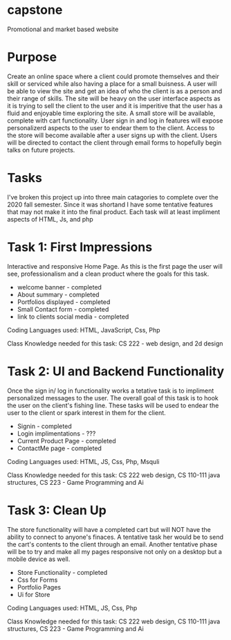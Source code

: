 # capstone
Promotional and market based website

# Purpose
  Create an online space where a client could promote themselves and their skill or serviced while also having a place for a small buisness. A user will be able to view the site and get an idea of who the client is as a person and their range of skills. The site will be heavy on the user interface aspects as it is trying to sell the client to the user and it is imperitive that the user has a fluid and enjoyable time exploring the site. A small store will be available, complete with cart functionality. User sign in and log in features will expose personalizerd aspects to the user to endear them to the client. Access to the store will become available after a user signs up with the client. Users will be directed to contact the client through email forms to hopefully begin talks on future projects.
  
# Tasks
  I've broken this project up into three main catagories to complete over the 2020 fall semester. Since it was shortand I have some tentative features that may not make it into the final product. Each task will at least impliment aspects of HTML, Js, and php
  
# Task 1: First Impressions
  Interactive and responsive Home Page. As this is the first page the user will see, professionalism and a clean product where the goals for this task.
  * welcome banner - completed
  * About summary - completed
  * Portfolios displayed - completed
  * Small Contact form - completed
  * link to clients social media - completed
  
  Coding Languages used: HTML, JavaScript, Css, Php
  
  Class Knowledge needed for this task: CS 222 - web design, and 2d design
  
  # Task 2: UI and Backend Functionality
  Once the sign in/ log in functionality works a tetative task is to impliment personalized messages to the user. The overall goal of this task is to hook the user on the client's fishing line. These tasks will be used to endear the user to the client or spark interest in them for the client.
  * Signin - completed
  * Login implimentations - ???
  * Current Product Page - completed
  * ContactMe page - completed
 
 Coding Languages used: HTML, JS, Css, Php, Msquli
 
 Class Knowledge needed for this task: CS 222 web design, CS 110-111 java structures, CS 223 - Game Programming and Ai
  
  # Task 3: Clean Up
  The store functionality will have a completed cart but will NOT have the ability to connect to anyone's finaces. A tentative task her would be to send the cart's contents to the client through an email. Another tentative phase will be to try and make all my pages responsive not only on a desktop but a mobile device as well.
  * Store Functionality - completed
  * Css for Forms
  * Portfolio Pages
  * Ui for Store
  
  Coding Languages used: HTML, JS, Css, Php
 
 Class Knowledge needed for this task: CS 222 web design, CS 110-111 java structures, CS 223 - Game Programming and Ai
